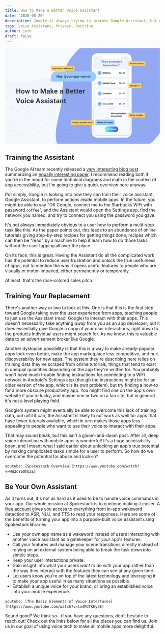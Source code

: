 ```yaml
---
title: How to Make a Better Voice Assistant
date: '2020-08-20'
description: Google is always trying to improve Google Assistant, but can your app do better?
tags: Voice Assistant, Privacy, Doctrine
author: josh
draft: false
---
```


![How to Make a Better Voice Assistant](blog.png)

## Training the Assistant

The Google AI team recently released a [very interesting blog post](https://ai.googleblog.com/2020/07/grounding-natural-language-instructions.html) summarizing an [equally interesting paper](https://arxiv.org/abs/2005.03776). I recommend reading both if you're in the mood for some technical diagrams and math in the context of app accessibility, but I'm going to give a quick overview here anyway.

Put simply, Google is looking into how they can train their voice assistant, Google Assistant, to perform actions _inside_ mobile apps. In the future, you might be able to say "OK Google, connect me to the Starbucks WiFi with password `coffee`", and the Assistant would open the Settings app, find the network you named, and try to connect you using the password you gave.

It's not always immediately obvious to a user how to perform a multi-step task like this. As the paper points out, this leads to an abundance of online tutorials giving step-by-step recipes for getting things done, recipes which can then be "read" by a machine to help it learn how to do those tasks without the user tapping all over the place.

On its face, this is great. Having the Assistant do all the complicated work has the potential to reduce user frustration and unlock the true usefulness of apps, not to mention the way it opens useful features to people who are visually or motor-impaired, either permanently or temporarily.

At least, that's the rose-colored sales pitch.

## Training Your Replacement

There's another way or two to look at this. One is that this is the first step toward Google taking over the user experience from apps, teaching people to just use the Assistant (read: Google) to interact with their apps. This doesn't necessarily take anything _away_ from you as an app developer, but it does essentially give Google a copy of your user interactions, right down to the products individual users might search for. As we know, this is valuable data to an advertisement broker like Google.

Another dystopian possibility is that this is a way to make already-popular apps look even better, make the app marketplace less competitive, and hurt discoverability for new apps. The system they're describing here relies on training data they've scraped from online tutorials, things that tend to exist in unequal quantities depending on the app they're written for. You probably won't have much trouble finding instructions for connecting to a WiFi network in Android's Settings app (though the instructions might be for an older version of the app, which is its own problem), but try finding a how-to for a more obscure productivity app. You might find one on the app's own website if you're lucky, and maybe one or two on a fan site, but in general it's not a level playing field.

Google's system might eventually be able to overcome this lack of training data, but until it can, the Assistant is likely to not work as well for apps that have fewer tutorials available, which in turn makes those apps less appealing to people who want to use their voice to interact with their apps.

That may sound bleak, but this isn't a gloom-and-doom post. After all, deep voice interaction with mobile apps is wonderful! It's a huge accessibility boon, and I meant what I said earlier about unlocking an app's true potential by making complicated tasks simple for a user to perform. So how do we overcome the potential for abuse and lock-in?

`youtube: [Spokestack Overview](https://www.youtube.com/watch?v=MW2cYSQhbZE)`

## Be Your Own Assistant

As it turns out, it's not as hard as it used to be to handle voice commands in your app. Our whole mission at Spokestack is to continue making it easier. A [free account](/create) gives you access to everything from in-app wakeword detection to ASR, NLU, and TTS to read your responses. Here are some of the benefits of turning your app into a purpose-built voice assistant using Spokestack libraries:

- Use your own app name as a wakeword instead of users interacting with another voice assistant as a gatekeeper for _your_ app's features.
- Call your features and manage your scene transitions directly instead of relying on an external system being able to break the task down into simple steps.
- Keep your user interactions private.
- Gain insight into what your users _want to do_ with your app rather than the way they interact with the features they can see at any given time.
- Let users know you're on top of the latest technology and leveraging it to make your app useful in as many situations as possible.
- Establish a unique voice for your brand, or bring an established voice into your mobile experience.

`youtube: [The Basic Elements of Voice Interfaces](https://www.youtube.com/watch?v=1x4MdTKEy3E)`

Sound good? We think so—if you have any questions, don't hesitate to reach out! Check out the links below for all the places you can find us. Join us in our goal of using voice tech to make all mobile apps more delightful.
